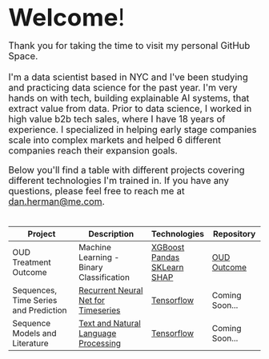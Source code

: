 <font size="8">**Welcome**!</font><br>
<br>
<font size="4">Thank you for taking the time to visit my personal GitHub Space. <br>
<br>
I'm a data scientist based in NYC and I've been studying and practicing data science for the past year.  I'm very hands on with tech, building explainable AI systems, that extract value from data.  Prior to data science, I worked in high value b2b tech sales, where I have 18 years of experience.  I specialized in helping early stage companies scale into complex markets and helped 6 different companies reach their expansion goals.

Below you'll find a table with different projects covering different technologies I'm trained in.  If you have any questions, please feel free to reach me at dan.herman@me.com. <br>
<br>

|Project | Description | Technologies | Repository|
| --- | --- | --- | --- |
| OUD Treatment Outcome | Machine Learning - Binary Classification |[XGBoost](https://xgboost.readthedocs.io/en/stable/index.html)<br>[Pandas](https://pandas.pydata.org/docs/user_guide/index.html)<br>[SKLearn](https://scikit-learn.org/stable/)<br>[SHAP](https://shap.readthedocs.io/en/latest/) | [OUD Outcome](https://github.com/DanHerman212/oud_treatment_outcome)
| Sequences, Time Series and Prediction |[Recurrent Neural Net for Timeseries](https://www.tensorflow.org/tutorials/structured_data/time_series) | [Tensorflow](https://www.tensorflow.org/) | Coming Soon...|
| Sequence Models and Literature | [Text and Natural Language Processing](https://www.tensorflow.org/tutorials/text)| [Tensorflow](https://www.tensorflow.org/) | Coming Soon...|
